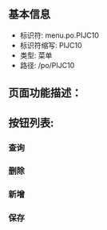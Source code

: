 
## 基本信息

- 标识符: menu.po.PIJC10
- 标识符缩写: PIJC10
- 类型: 菜单
- 路径: /po/PIJC10

## 页面功能描述：





## 按钮列表:


### 查询



### 删除



### 新增



### 保存


